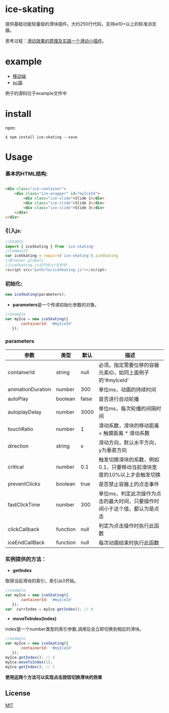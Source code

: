 # ice-skating

提供基础功能轻量级的滑块插件。大约250行代码，支持ie10+以上的标准浏览器。

思考过程：[滑动效果的原理及实践一个滑动小插件](https://github.com/aooy/blog/issues/3)。
# example 

* [移动端](https://aooy.github.io/iceSkating/example/mobile.html)
* [pc端](https://aooy.github.io/iceSkating/example/pc.html)

例子的源码位于example文件中

# install

npm:

    $ npm install ice-skating --save
    
# Usage

### 基本的HTML结构:

```HTML

<div class="ice-container">
    <div class="ice-wrapper" id="myIceId">
        <div class="ice-slide">Slide 1</div>
        <div class="ice-slide">Slide 2</div>
        <div class="ice-slide">Slide 3</div>
    </div>
</div>

```
### 引入js:
```js
//ES2015
import { iceSkating } from 'ice-skating'
//CommonJS
var iceSkating = require('ice-skating').iceSkating
//Browser globals
//iceSkating.js位于dist文件中
<script src="path/to/iceSkating.js"></script>
```
### 初始化:

```js
new iceSkating(parameters);
```
* **parameters**是一个传递初始化参数的对象。

```js
//example
var myIce = new iceSkating({
       containerId: '#myIceId'
   });
```

### parameters

参数     |   类型  |     默认    |                        描述
------- | ------- | ---------- | -------------------------------------------------
containerId  | string | null | 必须。指定需要位移的容器元素ID，如同上面例子的'#myIceId' 
animationDuration | number | 300 | 单位ms，动画的持续时间 
autoPlay | boolean | false | 是否进行自动轮播
autoplayDelay | number | 3000 | 单位ms，每次轮播的间隔时间
touchRatio  | number | 1 | 滑动系数，滑块的移动距离 = 触摸距离 * 滑动系数
direction  | string | x | 滑动方向，默认水平方向，y为垂直方向
critical  |  number | 0.1 | 触发切换滑块的系数，例如0.1，只要移动当前滑块宽度的10%以上才会触发切换
preventClicks | boolean | true | 是否禁止容器上的点击事件
fastClickTime | number | 300 | 单位ms，判定此次操作为点击的最大时间，只要操作时间小于这个值，都认为是点击
clickCallback | function | null | 判定为点击操作时执行此函数
iceEndCallBack | function | null | 每次动画结束时执行此函数

### 实例提供的方法：
* **getIndex**

取得当前滑块的索引，索引从0开始。

```js
//example
var myIce = new iceSkating({
       containerId: '#myIceId'
   });
var  currIndex = myIce.getIndex(); // 0 
```

* **moveToIndex(index)**

index是一个number类型的索引参数,调用后会立即切换到相应的滑块。

```js
//example
var myIce = new iceSkating({
       containerId: '#myIceId'
   });
myIce.getIndex(); // 0 
myIce.moveToIndex(1);
myIce.getIndex(); // 1
```
**使用这两个方法可以实现点击按钮切换滑块的效果**

## License
[MIT](https://github.com/pakastin/redom/blob/master/LICENSE)
